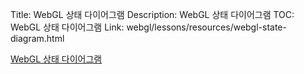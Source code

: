 Title: WebGL 상태 다이어그램
Description: WebGL 상태 다이어그램
TOC: WebGL 상태 다이어그램
Link: webgl/lessons/resources/webgl-state-diagram.html


[WebGL 상태 다이어그램](/webgl/lessons/resources/webgl-state-diagram.html)

